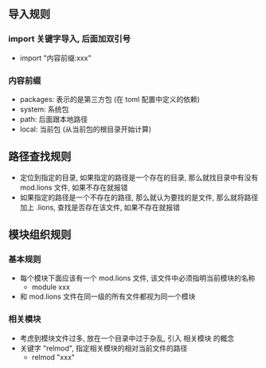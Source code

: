 ## 导入规则
### import 关键字导入, 后面加双引号
- import "内容前缀:xxx"

### 内容前缀
- packages: 表示的是第三方包 (在 toml 配置中定义的依赖)
- system: 系统包
- path: 后面跟本地路径
- local: 当前包 (从当前包的根目录开始计算)


## 路径查找规则
- 定位到指定的目录, 如果指定的路径是一个存在的目录, 那么就找目录中有没有 mod.lions 文件, 如果不存在就报错
- 如果指定的路径是一个不存在的路径, 那么就认为要找的是文件, 那么就将路径加上 .lions, 查找是否存在该文件, 如果不存在就报错


## 模块组织规则
### 基本规则
- 每个模块下面应该有一个 mod.lions 文件, 该文件中必须指明当前模块的名称
    - module xxx
- 和 mod.lions 文件在同一级的所有文件都视为同一个模块

### 相关模块
- 考虑到模块文件过多, 放在一个目录中过于杂乱, 引入 相关模块 的概念
- 关键字 "relmod", 指定相关模块的相对当前文件的路径
    - relmod "xxx"
